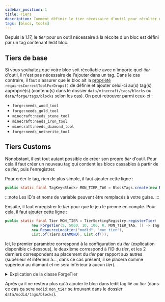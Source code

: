 ```yaml
---
sidebar_position: 1
title: Tiers
description: Comment définir le tier nécessaire d'outil pour récolter un bloc ?
tags: [blocs, tools]
---
```


Depuis la 1.17, le _tier_ pour un outil nécessaire à la récolte d'un bloc est défini par un tag contenant ledit bloc.

## Tiers de base

Si vous souhaitez que votre bloc soit récoltable avec n'importe quel _tier_ d'outil, il n'est pas nécessaire de l'ajouter dans un tag. Dans le cas contraire, il faut s'assurer que le bloc ait la [propriété](../properties) `requiresCorrectToolForDrops()` de définie et ajouter celui-ci au(x) tag(s) approprié(s) (contenu(s) dans le dossier `data/minecraft/tags/blocks` ou `data/forge/tags/blocks` selon les cas). On peut retrouver parmi ceux-ci :

- `forge:needs_wood_tool`
- `forge:needs_gold_tool`
- `minecraft:needs_stone_tool`
- `minecraft:needs_iron_tool`
- `minecraft:needs_diamond_tool`
- `forge:needs_netherite_tool`

## Tiers Customs

Nonobstant, il est tout autant possible de créer son propre _tier_ d'outil. Pour cela il faut créer un nouveau tag qui contient les blocs cassables à partir de ce _tier_, puis l'enregistrer.

Pour créer le tag, rien de plus simple, il faut ajouter cette ligne :

```java
public static final TagKey<Block> MON_TIER_TAG = BlockTags.create(new ResourceLocation("modid", "mon_tier_tag"));
```

:::note
Les ID's et noms de variable peuvent être remplacés à votre guise.
:::

Ensuite, il faut enregistrer le _tier_ pour que le jeu le prenne en compte. Pour cela, il faut ajouter cette ligne :

```java
public static final Tier MON_TIER = TierSortingRegistry.registerTier(
            new ForgeTier(5, 5000, 10, 100, 0, MON_TIER_TAG, () -> Ingredient.of(Items.OBSIDIAN)),
            new ResourceLocation("modid", "mon_tier"),
            List.of(Tiers.DIAMOND), List.of());
```


Ici, le premier paramètre correspond à la configuration du _tier_ (explication disponible ci-dessous), le deuxième correspond à l'ID du _tier_, et les 2 derniers correspondent au placement du _tier_ par rapport aux autres (supérieur et inférieur à..., dans ce cas présent, il se placera comme supérieur au diamant et ne sera inférieur à aucun _tier_).

<details>
<summary>Explication de la classe ForgeTier</summary>

```java
new ForgeTier(5, 5000, 10, 100, 0, MON_TIER_TAG, () -> Ingredient.of(Items.OBSIDIAN))
```

Ici, le premier paramètre correspond au niveau du _tier_ (hiérarchie entre tous malgré le fait que ce système soit déprécié depuis la version 37.0.31 de Forge), le second correspond quant à lui au nombre d'utilisations maximum (cela peut être recalculé selon l'item concerné), le troisième à la rapidité de l'item possédant ce _tier_, le quatrième au nombre de dégâts, le cinquième à la valeur d'enchantement (par exemple les outils en or s'enchantent plus facilement que ceux en fer) et le sixième correspond à l'item nécessaire pour réparer les outils de ce _tier_.

</details>

Après ça il ne restera plus qu'à ajouter le bloc dans ledit tag lié au _tier_ (dans ce cas ça sera `modid:mon_tier` se trouvant dans le dossier `data/modid/tags/blocks`).
